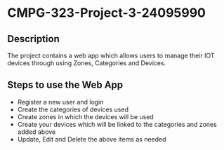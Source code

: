 # CMPG-323-Project-3-24095990

## Description
The project contains a web app which allows users to manage their IOT devices through using Zones, Categories and Devices.

## Steps to use the Web App
- Register a new user and login
- Create the categories of devices used
- Create zones in which the devices will be used
- Create your devices which will be linked to the categories and zones added above
- Update, Edit and Delete the above items as needed
